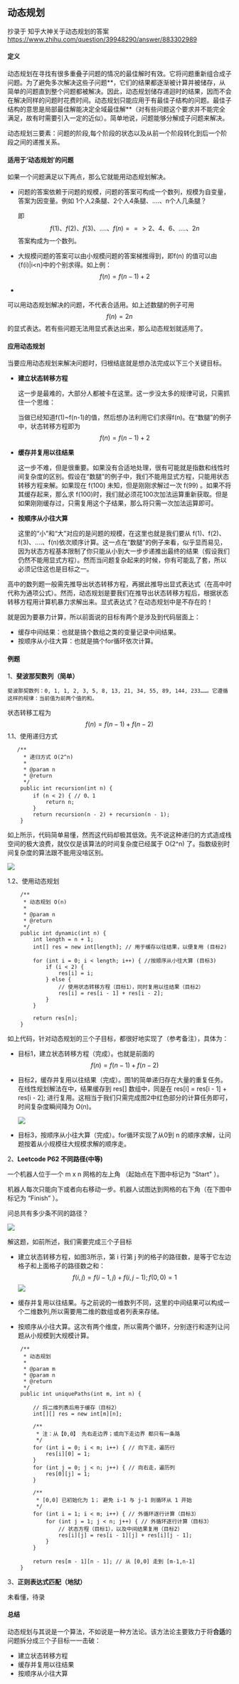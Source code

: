 ## 动态规划

抄录于 知乎大神关于动态规划的答案  https://www.zhihu.com/question/39948290/answer/883302989

#### 定义

动态规划在寻找有很多重叠子问题的情况的最佳解时有效。它将问题重新组合成子问题。为了避免多次解决这些子问题**，它们的结果都逐渐被计算并被储存，从简单的问题直到整个问题都被解决。因此，动态规划储存递迴时的结果，因而不会在解决同样的问题时花费时间。动态规划只能应用于有最佳子结构的问题。最佳子结构的意思是局部最佳解能决定全域最佳解**（对有些问题这个要求并不能完全满足，故有时需要引入一定的近似）。简单地说，问题能够分解成子问题来解决。

动态规划三要素：问题的阶段,每个阶段的状态以及从前一个阶段转化到后一个阶段之间的递推关系。

#### 适用于‘动态规划’的问题

如果一个问题满足以下两点，那么它就能用动态规划解决。

+ 问题的答案依赖于问题的规模，问题的答案可构成一个数列，规模为自变量，答案为因变量。例如  1个人2条腿、2个人4条腿、....、n个人几条腿？

  即
  $$
  {f(1)、f(2)、f(3)、....、f(n)}  ==> {2、4、6、....、2n}
  $$
  答案构成为一个数列。

+ 大规模问题的答案可以由小规模问题的答案梯推得到，即f(n) 的值可以由{f(i)|i<n}中的个别求得。如上例：
  $$
  f(n) = f(n-1) + 2
  $$
  

+ 

可以用动态规划解决的问题，不代表合适用。如上述数腿的例子可用 
$$
f(n) = 2n
$$
 的显式表达。若有些问题无法用显式表达出来，那么动态规划就适用了。



#### 应用动态规划

当要应用动态规划来解决问题时，归根结底就是想办法完成以下三个关键目标。

+ **建立状态转移方程**

  这一步是最难的，大部分人都被卡在这里。这一步没太多的规律可说，只需抓住一个思维：

  当做已经知道f(1)~f(n-1)的值，然后想办法利用它们求得f(n)。在“数腿”的例子中，状态转移方程即为 
  $$
  f(n) = f(n-1) + 2
  $$
  

+ **缓存并复用以往结果**

  这一步不难，但是很重要。如果没有合适地处理，很有可能就是指数和线性时间复杂度的区别。假设在“数腿”的例子中，我们不能用显式方程，只能用状态转移方程来解。如果现在 f(100) 未知，但是刚刚求解过一次 f(99) 。如果不将其缓存起来，那么求 f(100)时，我们就必须花100次加法运算重新获取。但是如果刚刚缓存过，只需复用这个子结果，那么将只需一次加法运算即可。

+ **按顺序从小往大算**

  这里的“小”和“大”对应的是问题的规模，在这里也就是我们要从 f(1)、f(2)、f(3)、....、f(n)依次顺序计算。这一点在“数腿”的例子来看，似乎显而易见，因为状态方程基本限制了你只能从小到大一步步递推出最终的结果（假设我们仍然不能用显式方程）。然而当问题复杂起来的时候，你有可能乱了套，所以必须记住这也是目标之一。

高中的数列题一般需先推导出状态转移方程，再据此推导出显式表达式（在高中时代称为通项公式）。然而，动态规划是要我们在推导出状态转移方程后，根据状态转移方程用计算机暴力求解出来。显式表达式？在动态规划中是不存在的！

就是因为要暴力计算，所以前面说的目标有两个是涉及到代码层面上：

+ 缓存中间结果：也就是搞个数组之类的变量记录中间结果。
+ 按顺序从小往大算：也就是搞个for循环依次计算。



#### 例题 

1、**斐波那契数列（简单）**

```
斐波那契数列：0, 1, 1, 2, 3, 5, 8, 13, 21, 34, 55, 89, 144, 233……。它遵循这样的规律：当前值为前两个值的和。
```

状态转移工程为
$$
f(n) = f(n-1) + f(n-2)
$$
1.1、使用递归方式

```
   /**
     * 递归方式 O(2^n)
     *
     * @param n
     * @return
     */
    public int recursion(int n) {
        if (n < 2) { // 0、1
            return n;
        }
        return recursion(n - 2) + recursion(n - 1);
    }
```

如上所示，代码简单易懂，然而这代码却极其低效。先不说这种递归的方式造成栈空间的极大浪费，就仅仅是该算法的时间复杂度已经属于 O(2^n) 了。指数级别时间复杂度的算法跟不能用没啥区别。

![](动态规划.assets/dy1.jpg)



1.2、使用动态规划

```
    /**
     * 动态规划 O(n)
     *
     * @param n
     * @return
     */
    public int dynamic(int n) {
        int length = n + 1;
        int[] res = new int[length]; // 用于缓存以往结果，以便复用 (目标2)

        for (int i = 0; i < length; i++) { //按顺序从小往大算 (目标3)
            if (i < 2) {
                res[i] = i;
            } else {
                // 使用状态转移方程（目标1），同时复用以往结果（目标2）
                res[i] = res[i - 1] + res[i - 2];
            }
        }

        return res[n];
    }
```

如上代码，针对动态规划的三个子目标，都很好地实现了（参考备注），具体为：

+ 目标1，建立状态转移方程（完成）。也就是前面的
  $$
  f(n) = f(n-1) + f(n-2)
  $$

+ 目标2，缓存并复用以往结果（完成）。图1的简单递归存在大量的重复任务。在线性规划解法在中，结果缓存到 res[] 数组中，同是在 res[i] = res[i - 1] + res[i - 2]; 进行复用。这相当于我们只需完成图2中红色部分的计算任务即可，时间复杂度瞬间降为 O(n)。

  ![](动态规划.assets/dy2.jpg)

+ 目标3，按顺序从小往大算（完成）。for循环实现了从0到 n 的顺序求解，让问题按着从小规模往大规模求解的顺序走。



2、**Leetcode P62 不同路径(中等)**

一个机器人位于一个 m x n 网格的左上角 （起始点在下图中标记为 “Start” ）。

机器人每次只能向下或者向右移动一步。机器人试图达到网格的右下角（在下图中标记为 “Finish” ）。

问总共有多少条不同的路径？

![](动态规划.assets/dy3.png)

解这题，如前所述，我们需要完成三个子目标

+ 建立状态转移方程，如图3所示，第 i 行第 j 列的格子的路径数，是等于它左边格子和上面格子的路径数之和：
  $$
  f(i,j) = f(i-1, j) + f(i, j-1); 
  f(0,0) = 1
  $$
  ![](动态规划.assets/dy4.jpg)

+ 缓存并复用以往结果。与之前说的一维数列不同，这里的中间结果可以构成一个二维数列,所以需要用二维的数组或者列表来存储。

+ 按顺序从小往大算。这次有两个维度，所以需两个循环，分别逐行和逐列让问题从小规模到大规模计算。

```
    /**
     * 动态规划
     *
     * @param m
     * @param n
     * @return
     */
    public int uniquePaths(int m, int n) {

        // 将二维列表后用于缓存（目标2）
        int[][] res = new int[m][n];

        /**
         * 注：从【0,0】 先右走边界；或向下走边界 都只有一条路
         */
        for (int i = 0; i < m; i++) { // 向下走，遍历行
            res[i][0] = 1;
        }
        for (int j = 0; j < n; j++) { // 向右走，遍历列
            res[0][j] = 1;
        }

        /**
         * [0,0] 已初始化为 1； 避免 i-1 与 j-1 则循环从 1 开始
         */
        for (int i = 1; i < m; i++) { // 外循环逐行计算（目标3）
            for (int j = 1; j < n; j++) { // 外循环逐行计算（目标3）
                // 状态方程（目标1），以及中间结果复用（目标2）
                res[i][j] = res[i - 1][j] + res[i][j - 1];
            }
        }

        return res[m - 1][n - 1]; // 从 [0,0] 走到 [m-1,n-1]
    }
```

3、**正则表达式匹配（地狱）**

未看懂，待录



#### **总结**

动态规划与其说是一个算法，不如说是一种方法论。该方法论主要致力于将**合适**的问题拆分成三个子目标一一击破：

+ 建立状态转移方程
+ 缓存并复用以往结果
+ 按顺序从小往大算

